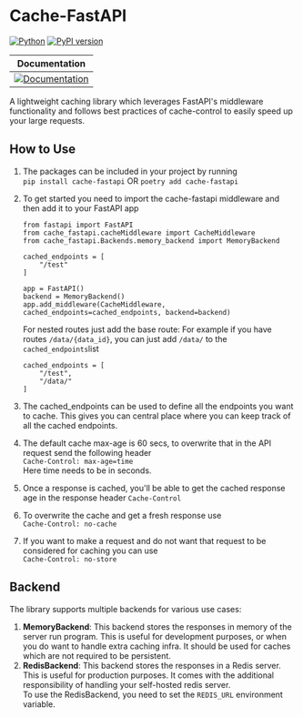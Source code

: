 # Cache-FastAPI

[![Python](https://shields.io/pypi/pyversions/cache_fastapi)](https://badge.fury.io/py/fastapi)
[![PyPI version](https://badge.fury.io/py/cache-fastapi.svg)](https://badge.fury.io/py/cache_fastapi)

| **Documentation**                                                                                                                           |
|---------------------------------------------------------------------------------------------------------------------------------------------|
| [![Documentation](https://img.shields.io/badge/docs-passing-brightgree)](https://github.com/Sayanc2000/cache-fastapi/blob/master/README.md) |

A lightweight caching library which leverages FastAPI's middleware functionality
and follows best practices of cache-control to easily speed up your large requests.

## How to Use
1. The packages can be included in your project by running </br>
    `pip install cache-fastapi` OR `poetry add cache-fastapi`
2. To get started you need to import the cache-fastapi middleware and then add it to your FastAPI app </br>
    ```
    from fastapi import FastAPI
    from cache_fastapi.cacheMiddleware import CacheMiddleware
    from cache_fastapi.Backends.memory_backend import MemoryBackend

    cached_endpoints = [
        "/test"
    ]

    app = FastAPI()
    backend = MemoryBackend()
    app.add_middleware(CacheMiddleware, cached_endpoints=cached_endpoints, backend=backend)
   ```
    For nested routes just add the base route:
    For example if you have routes `/data/{data_id}`, you can just add `/data/` to the `cached_endpoints`list
    ```
   cached_endpoints = [
        "/test",
        "/data/"
    ]
   ```

3. The cached_endpoints can be used to define all the endpoints you want to cache. 
    This gives you can central place where you can keep track of all the cached endpoints.
4. The default cache max-age is 60 secs, to overwrite that in the API request send the following header
    </br>`Cache-Control: max-age=time`
    </br>Here time needs to be in seconds.
5. Once a response is cached, you'll be able to get the cached response age in the response header `Cache-Control`
6. To overwrite the cache and get a fresh response use </br>
    `Cache-Control: no-cache`
7. If you want to make a request and do not want that request to be considered for caching you can use </br>
    `Cache-Control: no-store`


## Backend
The library supports multiple backends for various use cases:
1. **MemoryBackend**: This backend stores the responses in memory of the server run program. This is useful for development purposes, or when you do want to handle extra caching infra.
    It should be used for caches which are not required to be persistent.
2. **RedisBackend**: This backend stores the responses in a Redis server. This is useful for production purposes.
    It comes with the additional responsibility of handling your self-hosted redis server. </br> 
    To use the RedisBackend, you need to set the `REDIS_URL` environment variable.
